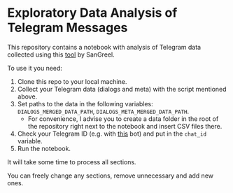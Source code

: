 # Exploratory Data Analysis of Telegram Messages

This repository contains a notebook with analysis of Telegram data collected using this [tool](https://github.com/SanGreel/telegram-data-collection) by SanGreel.

To use it you need:

1. Clone this repo to your local machine.
2. Collect your Telegram data (dialogs and meta) with the script mentioned above.
3. Set paths to the data in the following variables: `DIALOGS_MERGED_DATA_PATH`, `DIALOGS_META_MERGED_DATA_PATH`.
    * For convenience, I advise you to create a data folder in the root of the repository right next to the notebook and insert CSV files there.
4. Check your Telegram ID (e.g. with [this](https://t.me/getmyid_bot) bot) and put in the `chat_id` variable.
5. Run the notebook.

It will take some time to process all sections.

You can freely change any sections, remove unnecessary and add new ones.